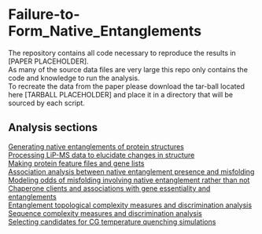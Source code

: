 # Failure-to-Form_Native_Entanglements

The repository contains all code necessary to reproduce the results in [PAPER PLACEHOLDER].   
As many of the source data files are very large this repo only contains the code and knowledge to run the analysis.  
To recreate the data from the paper please download the tar-ball located here [TARBALL PLACEHOLDER] and place it in a directory that will be sourced by each script.  

## Analysis sections 

[Generating native entanglements of protein structures](Native_Entanglements_in_PDBs/)  
[Processing LiP-MS data to elucidate changes in structure](Processing_LiP-MS_data/)  
[Making protein feature files and gene lists](Make_Protein_Feature_Files/)  
[Association analysis between native entanglement presence and misfolding](Association_Native_Entanglements_and_Misfolding/)  
[Modeling odds of misfolding involving native entanglement rather than not](Modeling_Odds_of_Misfolding/)  
[Chaperone clients and associations with gene essentiality and entanglements](Chaperone_Client_Associations/)  
[Entanglement topological complexity measures and discrimination analysis](Entanglement_Topological_Complexity_and_Discrimination/)  
[Sequence complexity measures and discrimination analysis](Sequence_Complexity_and_Discrimination/)  
[Selecting candidates for CG temperature quenching simulations](Candidate_Selection_for_CG_T-quench_Sims/)  


